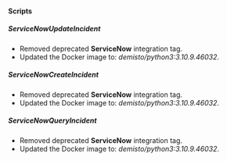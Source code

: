 
#### Scripts
##### ServiceNowUpdateIncident
- Removed deprecated **ServiceNow** integration tag.
- Updated the Docker image to: *demisto/python3:3.10.9.46032*.
##### ServiceNowCreateIncident
- Removed deprecated **ServiceNow** integration tag.
- Updated the Docker image to: *demisto/python3:3.10.9.46032*.
##### ServiceNowQueryIncident
- Removed deprecated **ServiceNow** integration tag.
- Updated the Docker image to: *demisto/python3:3.10.9.46032*.

